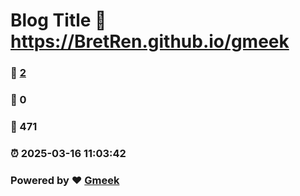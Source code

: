 # Blog Title :link: https://BretRen.github.io/gmeek 
### :page_facing_up: [2](https://BretRen.github.io/gmeek/tag.html) 
### :speech_balloon: 0 
### :hibiscus: 471 
### :alarm_clock: 2025-03-16 11:03:42 
### Powered by :heart: [Gmeek](https://github.com/Meekdai/Gmeek)
